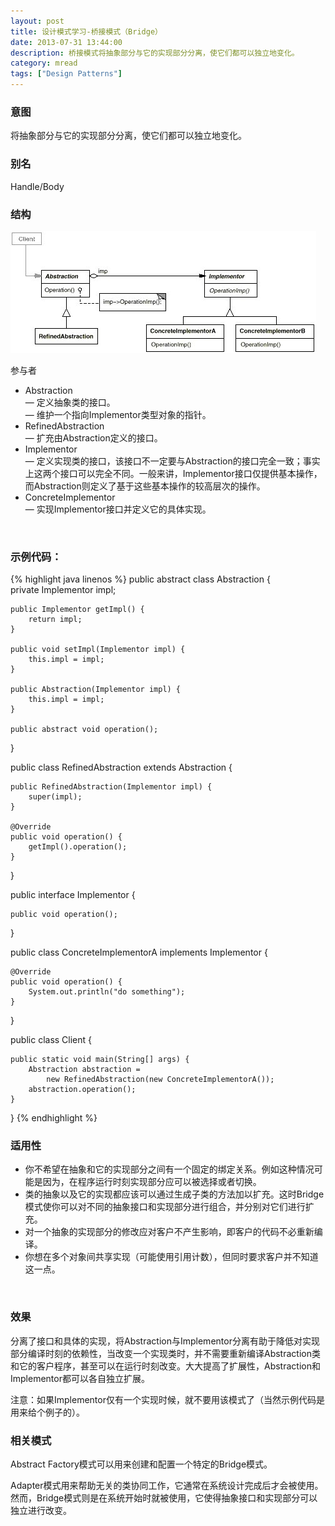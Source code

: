 ```yaml
---
layout: post
title: 设计模式学习-桥接模式（Bridge）
date: 2013-07-31 13:44:00
description: 桥接模式将抽象部分与它的实现部分分离，使它们都可以独立地变化。
category: mread
tags: ["Design Patterns"]
---
```


### 意图
将抽象部分与它的实现部分分离，使它们都可以独立地变化。

### 别名
Handle/Body

### 结构
![bridge](/assets/images/post/mread/design-patterns-bridge.jpg)

参与者
<ul>
<li>Abstraction<br />
— 定义抽象类的接口。<br />
— 维护一个指向Implementor类型对象的指针。</li>
<li>RefinedAbstraction<br />
— 扩充由Abstraction定义的接口。</li>
<li>Implementor<br />
— 定义实现类的接口，该接口不一定要与Abstraction的接口完全一致；事实上这两个接口可以完全不同。一般来讲，Implementor接口仅提供基本操作，而Abstraction则定义了基于这些基本操作的较高层次的操作。</li>
<li>ConcreteImplementor<br />
— 实现Implementor接口并定义它的具体实现。</li>
</ul>
<br />

### 示例代码：
{% highlight java linenos %}
public abstract class Abstraction {  
    private Implementor impl;  
  
    public Implementor getImpl() {  
        return impl;  
    }  
  
    public void setImpl(Implementor impl) {  
        this.impl = impl;  
    }  
  
    public Abstraction(Implementor impl) {  
        this.impl = impl;  
    }  
      
    public abstract void operation();  
}  
  
public class RefinedAbstraction extends Abstraction {  
  
    public RefinedAbstraction(Implementor impl) {  
        super(impl);  
    }  
  
    @Override  
    public void operation() {  
        getImpl().operation();  
    }  
  
}  
  
public interface Implementor {  
  
    public void operation();  
}  
  
public class ConcreteImplementorA implements Implementor {  
  
    @Override  
    public void operation() {  
        System.out.println("do something");  
    }  
  
}  
  
public class Client {  
  
    public static void main(String[] args) {  
        Abstraction abstraction =
            new RefinedAbstraction(new ConcreteImplementorA());  
        abstraction.operation();  
    }  
}
{% endhighlight %}

### 适用性
<ul>
<li>你不希望在抽象和它的实现部分之间有一个固定的绑定关系。例如这种情况可能是因为，在程序运行时刻实现部分应可以被选择或者切换。</li>
<li>类的抽象以及它的实现都应该可以通过生成子类的方法加以扩充。这时Bridge模式使你可以对不同的抽象接口和实现部分进行组合，并分别对它们进行扩充。</li>
<li>对一个抽象的实现部分的修改应对客户不产生影响，即客户的代码不必重新编译。</li>
<li>你想在多个对象间共享实现（可能使用引用计数），但同时要求客户并不知道这一点。</li>
</ul>
<br />

### 效果

分离了接口和具体的实现，将Abstraction与Implementor分离有助于降低对实现部分编译时刻的依赖性，当改变一个实现类时，并不需要重新编译Abstraction类和它的客户程序，甚至可以在运行时刻改变。大大提高了扩展性，Abstraction和Implementor都可以各自独立扩展。

注意：如果Implementor仅有一个实现时候，就不要用该模式了（当然示例代码是用来给个例子的）。

### 相关模式

Abstract Factory模式可以用来创建和配置一个特定的Bridge模式。

Adapter模式用来帮助无关的类协同工作，它通常在系统设计完成后才会被使用。然而，Bridge模式则是在系统开始时就被使用，它使得抽象接口和实现部分可以独立进行改变。
